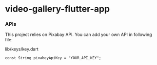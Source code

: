 # video-gallery-flutter-app

### APIs

This project relies on Pixabay API. You can add your own API in following file:

lib/keys/key.dart

```
const String pixabeyApiKey = "YOUR_API_KEY";
```